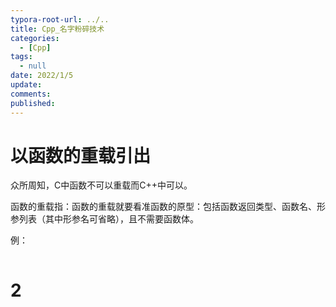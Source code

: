 ```yaml
---
typora-root-url: ../..
title: Cpp_名字粉碎技术
categories:
  - [Cpp]
tags:
  - null 
date: 2022/1/5
update:
comments:
published:
---
```


# 以函数的重载引出

众所周知，C中函数不可以重载而C++中可以。

函数的重载指：函数的重载就要看准函数的原型：包括函数返回类型、函数名、形参列表（其中形参名可省略），且不需要函数体。

例：

```c++

```

# 2